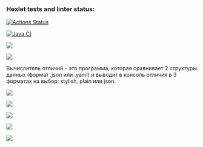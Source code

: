 ### Hexlet tests and linter status:
[![Actions Status](https://github.com/anasasiia/java-project-71/workflows/hexlet-check/badge.svg)](https://github.com/anasasiia/java-project-71/actions)

[![Java CI](https://github.com/anasasiia/java-project-71/actions/workflows/java-ci.yml/badge.svg?branch=main)](https://github.com/anasasiia/java-project-71/actions/workflows/java-ci.yml)

<a href="https://codeclimate.com/github/anasasiia/java-project-71/maintainability"><img src="https://api.codeclimate.com/v1/badges/6fd34ed228ced1a00f24/maintainability" /></a>

<a href="https://codeclimate.com/github/anasasiia/java-project-71/test_coverage"><img src="https://api.codeclimate.com/v1/badges/6fd34ed228ced1a00f24/test_coverage" /></a>

Вычислитель отличий - это программа, которая сравнивает 2 структуры данных (формат .json или .yaml) и выводит в консоль отличия в 3 форматах на выбор: stylish, plain или json.

<a href="https://asciinema.org/a/2YpMGB8OoGpNduYI7uyYEAeEZ" target="_blank"><img src="https://asciinema.org/a/2YpMGB8OoGpNduYI7uyYEAeEZ.svg" /></a>

<a href="https://asciinema.org/a/BOvjKgIPndBeqKsAzgU7wQFzb" target="_blank"><img src="https://asciinema.org/a/BOvjKgIPndBeqKsAzgU7wQFzb.svg" /></a>

<a href="https://asciinema.org/a/4RaB8CmMeihwC9ZFHnP611IUI" target="_blank"><img src="https://asciinema.org/a/4RaB8CmMeihwC9ZFHnP611IUI.svg" /></a>

<a href="https://asciinema.org/a/BcE06ElFVItCneg3uPxq1f8GK" target="_blank"><img src="https://asciinema.org/a/BcE06ElFVItCneg3uPxq1f8GK.svg" /></a>

<a href="https://asciinema.org/a/x8EOsEzMSWZaE1XADBsxfyzkj" target="_blank"><img src="https://asciinema.org/a/x8EOsEzMSWZaE1XADBsxfyzkj.svg" /></a>

